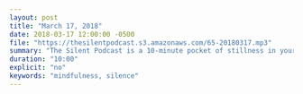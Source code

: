 ```yaml
---
layout: post
title: "March 17, 2018"
date: 2018-03-17 12:00:00 -0500
file: "https://thesilentpodcast.s3.amazonaws.com/65-20180317.mp3"
summary: "The Silent Podcast is a 10-minute pocket of stillness in your day. Listen to it at a set time every day, in the middle of a busy commute, or when you simply need a break from all of the hustle and bustle of distraction around you."
duration: "10:00"
explicit: "no"
keywords: "mindfulness, silence"
---
```

